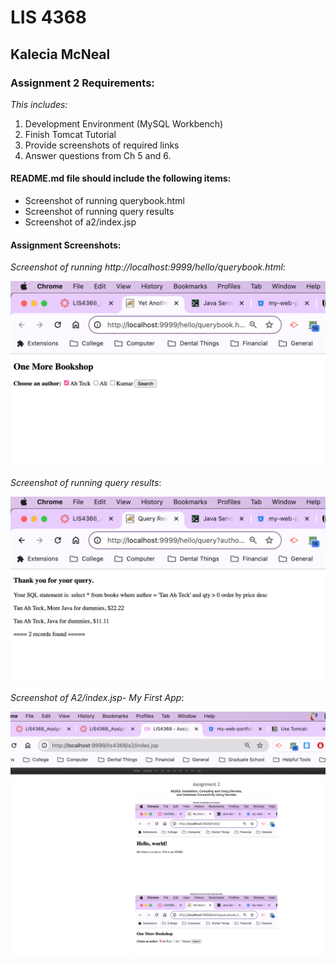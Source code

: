 # LIS 4368

## Kalecia McNeal

### Assignment 2 Requirements:

*This includes:*

1. Development Environment (MySQL Workbench)
2. Finish Tomcat Tutorial 
3. Provide screenshots of required links 
4. Answer questions from Ch 5 and 6. 

#### README.md file should include the following items:

* Screenshot of running querybook.html
* Screenshot of running query results 
* Screenshot of a2/index.jsp

#### Assignment Screenshots:

*Screenshot of running http://localhost:9999/hello/querybook.html*:

![Querybook Screenshot](img/querybook.png)

*Screenshot of running query results*: 

![Query Results](img/query_results.png)

*Screenshot of A2/index.jsp- My First App*:

![A2/index.jsp Screenshot](img/a2_index.png)